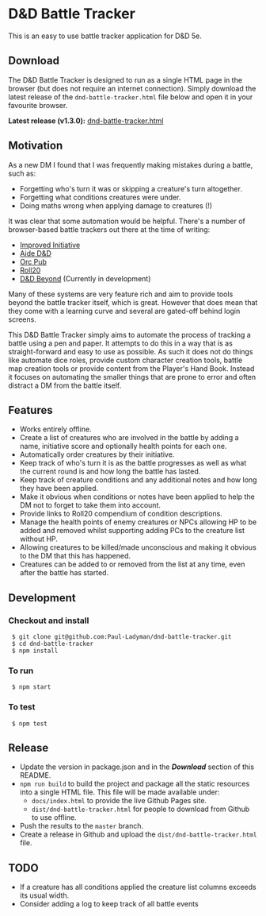 # D&D Battle Tracker

This is an easy to use battle tracker application for D&D 5e.

## Download

The D&D Battle Tracker is designed to run as a single HTML page in the browser (but does not require an internet connection). Simply download the latest release of the `dnd-battle-tracker.html` file below and open it in your favourite browser.

**Latest release (v1.3.0):** [dnd-battle-tracker.html](https://github.com/Paul-Ladyman/dnd-battle-tracker/releases/download/v1.3.0/dnd-battle-tracker.html)

## Motivation

As a new DM I found that I was frequently making mistakes during a battle, such as:

* Forgetting who's turn it was or skipping a creature's turn altogether.
* Forgetting what conditions creatures were under.
* Doing maths wrong when applying damage to creatures (!)

It was clear that some automation would be helpful. There's a number of browser-based battle trackers out there at the time of writing:

* [Improved Initiative](https://www.improved-initiative.com/)
* [Aide D&D](https://www.aidedd.org/dnd-tracker/index.php?l=1)
* [Orc Pub](https://www.orcpub2.com/)
* [Roll20](https://app.roll20.net/sessions/new)
* [D&D Beyond](https://www.dndbeyond.com/) (Currently in development)

Many of these systems are very feature rich and aim to provide tools beyond the battle tracker itself, which is great. However that does mean that they come with a learning curve and several are gated-off behind login screens.

This D&D Battle Tracker simply aims to automate the process of tracking a battle using a pen and paper. It attempts to do this in a way that is as straight-forward and easy to use as possible. As such it does not do things like automate dice roles, provide custom character creation tools, battle map creation tools or provide content from the Player's Hand Book. Instead it focuses on automating the smaller things that are prone to error and often distract a DM from the battle itself.

## Features

* Works entirely offline.
* Create a list of creatures who are involved in the battle by adding a name, initiative score and optionally health points for each one.
* Automatically order creatures by their initiative.
* Keep track of who's turn it is as the battle progresses as well as what the current round is and how long the battle has lasted.
* Keep track of creature conditions and any additional notes and how long they have been applied.
* Make it obvious when conditions or notes have been applied to help the DM not to forget to take them into account.
* Provide links to Roll20 compendium of condition descriptions.
* Manage the health points of enemy creatures or NPCs allowing HP to be added and removed whilst supporting adding PCs to the creature list without HP.
* Allowing creatures to be killed/made unconscious and making it obvious to the DM that this has happened.
* Creatures can be added to or removed from the list at any time, even after the battle has started.

## Development

### Checkout and install

     $ git clone git@github.com:Paul-Ladyman/dnd-battle-tracker.git
     $ cd dnd-battle-tracker
     $ npm install

### To run

     $ npm start

### To test

     $ npm test

## Release

- Update the version in package.json and in the ***Download*** section of this README.
- `npm run build` to build the project and package all the static resources into a single HTML file. This file will be made available under:
  - `docs/index.html` to provide the live Github Pages site.
  - `dist/dnd-battle-tracker.html` for people to download from Github to use offline.
- Push the results to the `master` branch.
- Create a release in Github and upload the `dist/dnd-battle-tracker.html` file.

## TODO

* If a creature has all conditions applied the creature list columns exceeds its usual width.
* Consider adding a log to keep track of all battle events